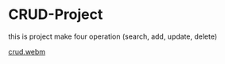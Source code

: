 # CRUD-Project
this is project make four operation (search, add, update, delete)

[crud.webm](https://user-images.githubusercontent.com/61967210/220718816-f49c9cf3-350a-4ef8-bdac-d4d419c0cf71.webm)
